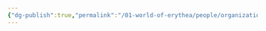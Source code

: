 ```yaml
---
{"dg-publish":true,"permalink":"/01-world-of-erythea/people/organizations/the-seekers/","title":"The Seekers","tags":["Seekers","Reputation","Organization"],"noteIcon":""}
---
```



